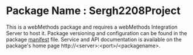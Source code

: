 # Package Name : Sergh2208Project
This is a webMethods package and requires a webMethods Integration Server to host it. Package versioning and configuration can be found in the package [manifest](./Sergh2208Project/manifest.v3) file. Service and API documentation is available on the package's home page http://&lt;server&gt;:&lt;port&gt;/&lt;packagename>.